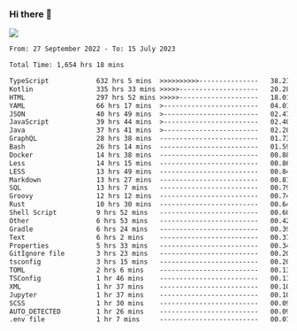 ### Hi there 👋

<!--<a href="https://github.com/search?o=desc&q=author%3Abushiyi&s=committer-date&type=Commits">-->
<!--    <img align="center" height = "178" src="https://github-readme-stats.vercel.app/api?username=bushiyi&count_private=true&show_icons=true&theme=noctis_minimus&hide=contribs&include_all_commits=true" />-->
<!--</a>-->
<!--<a href="https://github.com/bushiyi?tab=repositories">-->
<!--    <img align="center" height = "178" src="https://github-readme-stats.vercel.app/api/top-langs/?username=bushiyi&count_private=true&theme=noctis_minimus" />-->
<!--</a>-->
 
<!-- [![Ashutosh's github activity graph](https://activity-graph.herokuapp.com/graph?username=bushiyi&theme=react&bg_color=1B2932&point=698B69&line=698B69)](https://github.com/ashutosh00710/github-readme-activity-graph)
 -->


![](https://raw.githubusercontent.com/bushiyi/bushiyi/master/assets/github-contribution-grid-snake.svg)

<!--START_SECTION:waka-->

```txt
From: 27 September 2022 - To: 15 July 2023

Total Time: 1,654 hrs 18 mins

TypeScript            632 hrs 5 mins  >>>>>>>>>>---------------   38.21 %
Kotlin                335 hrs 33 mins >>>>>--------------------   20.28 %
HTML                  297 hrs 52 mins >>>>>--------------------   18.01 %
YAML                  66 hrs 17 mins  >------------------------   04.01 %
JSON                  40 hrs 49 mins  >------------------------   02.47 %
JavaScript            39 hrs 44 mins  >------------------------   02.40 %
Java                  37 hrs 41 mins  >------------------------   02.28 %
GraphQL               28 hrs 38 mins  -------------------------   01.73 %
Bash                  26 hrs 14 mins  -------------------------   01.59 %
Docker                14 hrs 38 mins  -------------------------   00.88 %
Less                  14 hrs 15 mins  -------------------------   00.86 %
LESS                  13 hrs 49 mins  -------------------------   00.84 %
Markdown              13 hrs 27 mins  -------------------------   00.81 %
SQL                   13 hrs 7 mins   -------------------------   00.79 %
Groovy                12 hrs 12 mins  -------------------------   00.74 %
Rust                  10 hrs 30 mins  -------------------------   00.64 %
Shell Script          9 hrs 52 mins   -------------------------   00.60 %
Other                 6 hrs 53 mins   -------------------------   00.42 %
Gradle                6 hrs 24 mins   -------------------------   00.39 %
Text                  6 hrs 2 mins    -------------------------   00.37 %
Properties            5 hrs 33 mins   -------------------------   00.34 %
GitIgnore file        3 hrs 23 mins   -------------------------   00.20 %
tsconfig              3 hrs 15 mins   -------------------------   00.20 %
TOML                  2 hrs 6 mins    -------------------------   00.13 %
TSConfig              1 hr 46 mins    -------------------------   00.11 %
XML                   1 hr 37 mins    -------------------------   00.10 %
Jupyter               1 hr 37 mins    -------------------------   00.10 %
SCSS                  1 hr 30 mins    -------------------------   00.09 %
AUTO_DETECTED         1 hr 26 mins    -------------------------   00.09 %
.env file             1 hr 7 mins     -------------------------   00.07 %
```

<!--END_SECTION:waka-->

